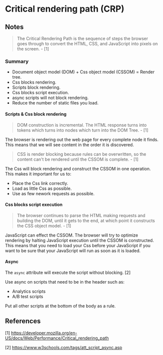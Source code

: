 # Critical rendering path (CRP)

## Notes

> The Critical Rendering Path is the sequence of steps the browser goes through to convert the HTML, CSS, and JavaScript into pixels on the screen. - [1]

### Summary

* Document object model (DOM) + Css object model (CSSOM) = Render tree.
* Css blocks rendering.
* Scripts block rendering.
* Css blocks script execution.
* async scripts will not block rendering.
* Reduce the number of static files you load.

#### Scripts & Css block rendering

> DOM construction is incremental. The HTML response turns into tokens which turns into nodes which turn into the DOM Tree. - [1]

The browser is rendering out the web page for every complete node it finds. This means that we will see content in the order it is discovered.

> CSS is render blocking because rules can be overwritten, so the content can't be rendered until the CSSOM is complete. - [1]

The Css will block rendering and construct the CSSOM in one operation. This makes it important for us to:

* Place the Css link correctly.
* Load as little Css as possible.
* Use as few nework requests as possible.

#### Css blocks script execution

> The browser continues to parse the HTML making requests and building the DOM, until it gets to the end, at which point it constructs the CSS object model. - [1]

JavaScript can effect the CSSOM. The browser will try to optimize rendering by halting JavaScript execution until the CSSOM is constructed.
This means that you need to load your Css before your JavaScript if you want to be sure that your JavaScript will run as soon as it is loaded.

#### Async

The `async` attribute will execute the script without blocking. [2]

Use async on scripts that need to be in the header such as:

* Analytics scripts
* A/B test scripts

Put all other scripts at the bottom of the body as a rule.

## References

[1] https://developer.mozilla.org/en-US/docs/Web/Performance/Critical_rendering_path

[2] https://www.w3schools.com/tags/att_script_async.asp